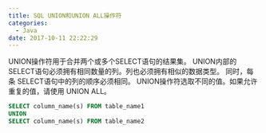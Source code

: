 ```yaml
---
title: SQL UNION和UNION ALL操作符
categories:
  - Java
date: 2017-10-11 22:22:29
---
```

UNION操作符用于合并两个或多个SELECT语句的结果集。
UNION内部的 SELECT语句必须拥有相同数量的列。列也必须拥有相似的数据类型。
同时，每条 SELECT语句中的列的顺序必须相同。
UNION操作符选取不同的值。如果允许重复的值，请使用 UNION ALL。
```sql
SELECT column_name(s) FROM table_name1
UNION
SELECT column_name(s) FROM table_name2
```